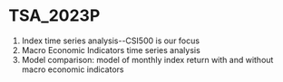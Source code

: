 # TSA_2023P

1. Index time series analysis--CSI500 is our focus
2. Macro Economic Indicators time series analysis
3. Model comparison: model of monthly index return with and without macro economic indicators
